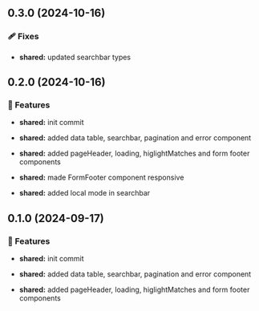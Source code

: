 ## 0.3.0 (2024-10-16)


### 🩹 Fixes

- **shared:** updated searchbar types

## 0.2.0 (2024-10-16)


### 🚀 Features

- **shared:** init commit

- **shared:** added data table, searchbar, pagination and error component

- **shared:** added pageHeader, loading, higlightMatches and form footer components

- **shared:** made FormFooter component responsive

- **shared:** added local mode in searchbar

## 0.1.0 (2024-09-17)


### 🚀 Features

- **shared:** init commit

- **shared:** added data table, searchbar, pagination and error component

- **shared:** added pageHeader, loading, higlightMatches and form footer components